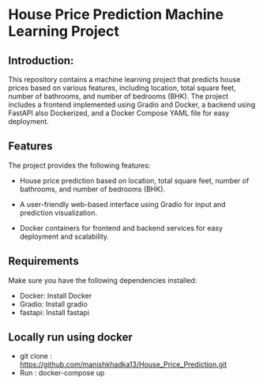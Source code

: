 # House Price Prediction Machine Learning Project
## Introduction:
This repository contains a machine learning project that predicts house prices based on various features, including location, total square feet, number of bathrooms, and number of bedrooms (BHK). The project includes a frontend implemented using Gradio and Docker, a backend using FastAPI also Dockerized, and a Docker Compose YAML file for easy deployment.

## Features
The project provides the following features:

- House price prediction based on location, total square feet, number of bathrooms, and number of bedrooms (BHK).

- A user-friendly web-based interface using Gradio for input and prediction visualization.

- Docker containers for frontend and backend services for easy deployment and scalability.

## Requirements
Make sure you have the following dependencies installed:

- Docker: Install Docker
- Gradio: Install gradio
- fastapi: Install fastapi

## Locally run using docker
 - git clone  : https://github.com/manishkhadka13/House_Price_Prediction.git
 - Run : docker-compose up
